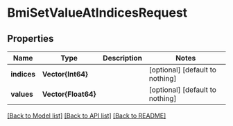 # BmiSetValueAtIndicesRequest


## Properties
Name | Type | Description | Notes
------------ | ------------- | ------------- | -------------
**indices** | **Vector{Int64}** |  | [optional] [default to nothing]
**values** | **Vector{Float64}** |  | [optional] [default to nothing]


[[Back to Model list]](../README.md#models) [[Back to API list]](../README.md#api-endpoints) [[Back to README]](../README.md)


